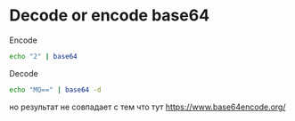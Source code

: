 # Decode or encode base64

Encode
```bash
echo "2" | base64
```

Decode
```bash
echo "MQ==" | base64 -d
```

но результат не совпадает с тем что тут https://www.base64encode.org/